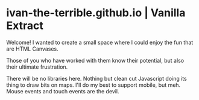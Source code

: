 # ivan-the-terrible.github.io | Vanilla Extract
Welcome! I wanted to create a small space where I could enjoy the fun that are HTML Canvases.

Those of you who have worked with them know their potential, but also their ultimate frustration.

There will be no libraries here. Nothing but clean cut Javascript doing its thing to draw bits on maps.
I'll do my best to support mobile, but meh. Mouse events and touch events are the devil.
